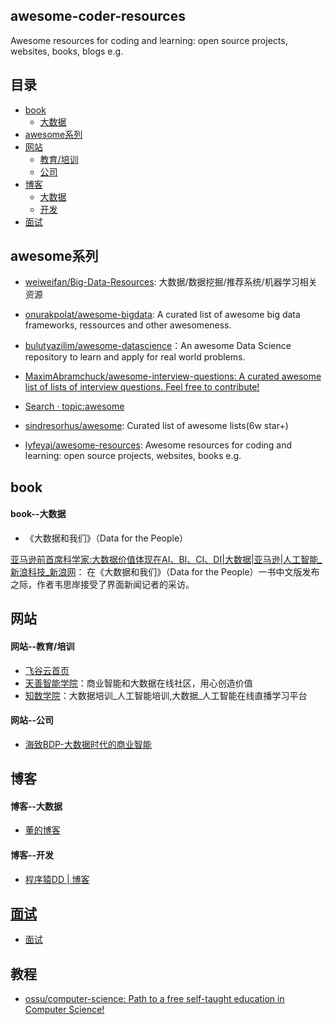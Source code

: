 ## awesome-coder-resources
Awesome resources for coding and learning: open source projects, websites, books, blogs e.g.

<!-- BEGIN 目录 -->
## 目录

- [book](#book)
    - [大数据](#book--大数据)
- [awesome系列](#awesome系列)
- [网站](#网站)
    - [教育/培训](#网站--教育/培训)
    - [公司](#网站--公司)
- [博客](#博客)
    - [大数据](#博客--大数据)
    - [开发](#博客--开发)
- [面试](#面试)


<!-- END 目录 -->

## awesome系列


+ [weiweifan/Big-Data-Resources](https://github.com/weiweifan/Big-Data-Resources): 大数据/数据挖掘/推荐系统/机器学习相关资源
+ [onurakpolat/awesome-bigdata](https://github.com/onurakpolat/awesome-bigdata): A curated list of awesome big data frameworks, ressources and other awesomeness.
+ [bulutyazilim/awesome-datascience](https://github.com/bulutyazilim/awesome-datascience)：An awesome Data Science repository to learn and apply for real world problems.
+ [MaximAbramchuck/awesome-interview-questions: A curated awesome list of lists of interview questions. Feel free to contribute!](https://github.com/MaximAbramchuck/awesome-interview-questions)

+ [Search · topic:awesome](https://github.com/search?q=topic%3Aawesome&type=Repositories)
+ [sindresorhus/awesome](https://github.com/sindresorhus/awesome): Curated list of awesome lists(6w star+)
+ [lyfeyaj/awesome-resources](https://github.com/lyfeyaj/awesome-resources): Awesome resources for coding and learning: open source projects, websites, books e.g.



## book

#### book--大数据

+ 《大数据和我们》（Data for the People）

[亚马逊前首席科学家:大数据价值体现在AI、BI、CI、DI|大数据|亚马逊|人工智能_新浪科技_新浪网](http://tech.sina.com.cn/i/2017-01-06/doc-ifxzkfuk2567848.shtml)：
在《大数据和我们》（Data for the People）一书中文版发布之际，作者韦思岸接受了界面新闻记者的采访。

## 网站

#### 网站--教育/培训

+ [飞谷云首页](http://www.feiguyun.com/)
+ [天善智能学院](https://edu.hellobi.com/)：商业智能和大数据在线社区，用心创造价值
+ [知数学院](http://www.zhishu51.com/)：大数据培训_人工智能培训,大数据_人工智能在线直播学习平台

#### 网站--公司

+ [海致BDP-大数据时代的商业智能](https://www.bdp.cn/home.html)


## 博客

#### 博客--大数据
+ [董的博客](http://dongxicheng.org/about/)

#### 博客--开发
+ [程序猿DD | 博客](http://blog.didispace.com/)


## [面试](https://github.com/yesky12/awesome-coder-resources/blob/master/面试题.md)
+ [面试](https://github.com/yesky12/awesome-coder-resources/blob/master/面试题.md)


## 教程

+ [ossu/computer-science: Path to a free self-taught education in Computer Science!](https://github.com/ossu/computer-science)
